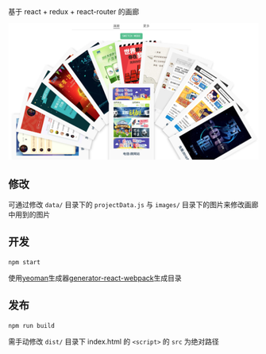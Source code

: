 基于 react + redux + react-router 的画廊

![画廊](./gallery.png)

## 修改
可通过修改 `data/` 目录下的 `projectData.js` 与 `images/` 目录下的图片来修改画廊中用到的图片

## 开发
`npm start`

使用[yeoman](yeoman.io)生成器[generator-react-webpack](https://github.com/newtriks/generator-react-webpack)生成目录

## 发布
`npm run build`

需手动修改 `dist/` 目录下 index.html 的 `<script>` 的 `src` 为绝对路径